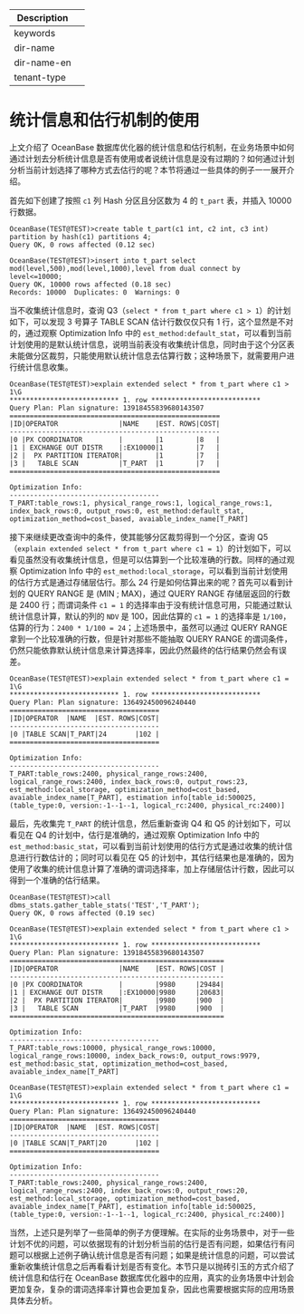 | Description   |                 |
|---------------|-----------------|
| keywords      |                 |
| dir-name      |                 |
| dir-name-en   |                 |
| tenant-type   |                 |

# 统计信息和估行机制的使用

上文介绍了 OceanBase 数据库优化器的统计信息和估行机制，在业务场景中如何通过计划去分析统计信息是否有使用或者说统计信息是没有过期的？如何通过计划分析当前计划选择了哪种方式去估行的呢？本节将通过一些具体的例子一一展开介绍。

首先如下创建了按照 `c1` 列 Hash 分区且分区数为 4 的 `t_part` 表，并插入 10000 行数据。

```
OceanBase(TEST@TEST)>create table t_part(c1 int, c2 int, c3 int) partition by hash(c1) partitions 4;
Query OK, 0 rows affected (0.12 sec)

OceanBase(TEST@TEST)>insert into t_part select mod(level,500),mod(level,1000),level from dual connect by level<=10000;
Query OK, 10000 rows affected (0.18 sec)
Records: 10000  Duplicates: 0  Warnings: 0
```

当不收集统计信息时，查询 Q3（`select * from t_part where c1 > 1`）的计划如下，可以发现 3 号算子 TABLE SCAN 估计行数仅仅只有 1 行，这个显然是不对的，通过观察 Optimization Info 中的 `est_method:default_stat`，可以看到当前计划使用的是默认统计信息，说明当前表没有收集统计信息，同时由于这个分区表未能做分区裁剪，只能使用默认统计信息去估算行数；这种场景下，就需要用户进行统计信息收集。

```
OceanBase(TEST@TEST)>explain extended select * from t_part where c1 > 1\G
*************************** 1. row ***************************
Query Plan: Plan signature: 13918455839680143507
====================================================
|ID|OPERATOR               |NAME    |EST. ROWS|COST|
----------------------------------------------------
|0 |PX COORDINATOR         |        |1        |8   |
|1 | EXCHANGE OUT DISTR    |:EX10000|1        |7   |
|2 |  PX PARTITION ITERATOR|        |1        |7   |
|3 |   TABLE SCAN          |T_PART  |1        |7   |
====================================================

Optimization Info:
-------------------------------------
T_PART:table_rows:1, physical_range_rows:1, logical_range_rows:1, index_back_rows:0, output_rows:0, est_method:default_stat, optimization_method=cost_based, avaiable_index_name[T_PART]
```

接下来继续更改查询中的条件，使其能够分区裁剪得到一个分区，查询 Q5（`explain extended select * from t_part where c1 = 1`）的计划如下，可以看见虽然没有收集统计信息，但是可以估算到一个比较准确的行数。同样的通过观察 Optimization Info 中的 `est_method:local_storage`，可以看到当前计划使用的估行方式是通过存储层估行。那么 24 行是如何估算出来的呢？首先可以看到计划的 QUERY RANGE 是 (MIN ; MAX)，通过 QUERY RANGE 存储层返回的行数是 2400 行；而谓词条件 `c1 = 1` 的选择率由于没有统计信息可用，只能通过默认统计信息计算，默认的列的 `NDV` 是 100，因此估算的 `c1 = 1`  的选择率是 `1/100`，估算的行为：`2400 * 1/100 = 24`；上述场景中，虽然可以通过 QUERY RANGE 拿到一个比较准确的行数，但是针对那些不能抽取 QUERY RANGE 的谓词条件，仍然只能依靠默认统计信息来计算选择率，因此仍然最终的估行结果仍然会有误差。

```
OceanBase(TEST@TEST)>explain extended select * from t_part where c1 = 1\G
*************************** 1. row ***************************
Query Plan: Plan signature: 136492450096240440
=====================================
|ID|OPERATOR  |NAME  |EST. ROWS|COST|
-------------------------------------
|0 |TABLE SCAN|T_PART|24       |102 |
=====================================

Optimization Info:
-------------------------------------
T_PART:table_rows:2400, physical_range_rows:2400, logical_range_rows:2400, index_back_rows:0, output_rows:23, est_method:local_storage, optimization_method=cost_based, avaiable_index_name[T_PART], estimation info[table_id:500025, (table_type:0, version:-1--1--1, logical_rc:2400, physical_rc:2400)]
```

最后，先收集完 `T_PART` 的统计信息，然后重新查询 Q4 和 Q5 的计划如下，可以看见在 Q4 的计划中，估行是准确的，通过观察 Optimization Info 中的 `est_method:basic_stat`，可以看到当前计划使用的估行方式是通过收集的统计信息进行行数估计的；同时可以看见在 Q5 的计划中，其估行结果也是准确的，因为使用了收集的统计信息计算了准确的谓词选择率，加上存储层估计行数，因此可以得到一个准确的估行结果。

```
OceanBase(TEST@TEST)>call dbms_stats.gather_table_stats('TEST','T_PART');
Query OK, 0 rows affected (0.19 sec)
```

```
OceanBase(TEST@TEST)>explain extended select * from t_part where c1 > 1\G
*************************** 1. row ***************************
Query Plan: Plan signature: 13918455839680143507
=====================================================
|ID|OPERATOR               |NAME    |EST. ROWS|COST |
-----------------------------------------------------
|0 |PX COORDINATOR         |        |9980     |29484|
|1 | EXCHANGE OUT DISTR    |:EX10000|9980     |20683|
|2 |  PX PARTITION ITERATOR|        |9980     |900  |
|3 |   TABLE SCAN          |T_PART  |9980     |900  |
=====================================================

Optimization Info:
-------------------------------------
T_PART:table_rows:10000, physical_range_rows:10000, logical_range_rows:10000, index_back_rows:0, output_rows:9979, est_method:basic_stat, optimization_method=cost_based, avaiable_index_name[T_PART]
```

```
OceanBase(TEST@TEST)>explain extended select * from t_part where c1 = 1\G
*************************** 1. row ***************************
Query Plan: Plan signature: 136492450096240440
=====================================
|ID|OPERATOR  |NAME  |EST. ROWS|COST|
-------------------------------------
|0 |TABLE SCAN|T_PART|20       |102 |
=====================================

Optimization Info:
-------------------------------------
T_PART:table_rows:2400, physical_range_rows:2400, logical_range_rows:2400, index_back_rows:0, output_rows:20, est_method:local_storage, optimization_method=cost_based, avaiable_index_name[T_PART], estimation info[table_id:500025, (table_type:0, version:-1--1--1, logical_rc:2400, physical_rc:2400)]
```

当然，上述只是列举了一些简单的例子方便理解。在实际的业务场景中，对于一些计划不优的问题，可以依据现有的计划分析当前的估行是否有问题，如果估行有问题可以根据上述例子确认统计信息是否有问题；如果是统计信息的问题，可以尝试重新收集统计信息之后再看看计划是否有变化。本节只是以抛砖引玉的方式介绍了统计信息和估行在 OceanBase 数据库优化器中的应用，真实的业务场景中计划会更加复杂，复杂的谓词选择率计算也会更加复杂，因此也需要根据实际的应用场景具体去分析。
